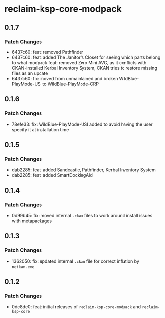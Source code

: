 # reclaim-ksp-core-modpack

## 0.1.7

### Patch Changes

- 6437c60: feat: removed Pathfinder
- 6437c60: feat: added The Janitor's Closet for seeing which parts belong to what modpack
  feat: removed Zero Mini AVC, as it conflicts with CKAN-installed Kerbal Inventory System, CKAN tries to restore missing files as an update
- 6437c60: fix: moved from unmaintained and broken WildBlue-PlayMode-USI to WildBlue-PlayMode-CRP

## 0.1.6

### Patch Changes

- 78efe33: fix: WildBlue-PlayMode-USI added to avoid having the user specify it at installation time

## 0.1.5

### Patch Changes

- dab2285: feat: added Sandcastle, Pathfinder, Kerbal Inventory System
- dab2285: feat: added SmartDockingAid

## 0.1.4

### Patch Changes

- 0d99b45: fix: moved internal `.ckan` files to work around install issues with metapackages

## 0.1.3

### Patch Changes

- 1362050: fix: updated internal `.ckan` file for correct inflation by `netkan.exe`

## 0.1.2

### Patch Changes

- 0dc8de0: feat: initial releases of `reclaim-ksp-core-modpack` and `reclaim-ksp-core`
